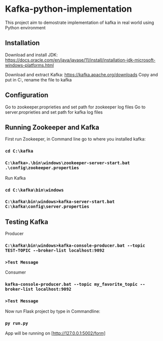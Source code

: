 # Kafka-python-implementation
This project aim to demostrate implementation of kafka in real world using Python environment

## Installation
Download and install JDK: https://docs.oracle.com/en/java/javase/11/install/installation-jdk-microsoft-windows-platforms.html

Download and extract Kafka: https://kafka.apache.org/downloads
Copy and put in C:, rename the file to kafka

## Configuration
Go to zookeeper.proprieties and set path for zookeeper log files
Go to server.proprieties and set path for kafka log files

## Running Zookeeper and Kafka
First run Zookeeper, in Command line go to where you installed kafka:
### `cd C:\kafka`
### `C:\kafka>.\bin\windows\zookeeper-server-start.bat .\config\zookeeper.properties`

Run Kafka
### `cd C:\kafka\bin\windows`
### `C:\kafka\bin\windows>kafka-server-start.bat C:\kafka\config\server.properties`

## Testing Kafka
Producer
### `C:\kafka\bin\windows>kafka-console-producer.bat --topic TEST-TOPIC --broker-list localhost:9092`
### `>Test Message`

Consumer
### `kafka-console-producer.bat --topic my_favorite_topic --broker-list localhost:9092`
### `>Test Message`

Now run Flask project by type in Commandline:
### `py run.py`

App will be running on [http://127.0.0.1:5002/form]